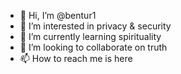 - 👋 Hi, I’m @bentur1
- 👀 I’m interested in privacy & security
- 🌱 I’m currently learning spirituality
- 💞️ I’m looking to collaborate on truth
- 📫 How to reach me is here

<!---
bentur1/bentur1 is a ✨ special ✨ repository because its `README.md` (this file) appears on your GitHub profile.
You can click the Preview link to take a look at your changes.
--->

